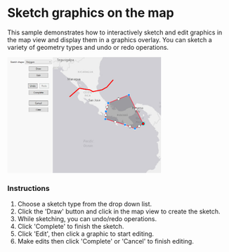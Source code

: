 # Sketch graphics on the map

This sample demonstrates how to interactively sketch and edit graphics in the map view and display them in a graphics overlay. You can sketch a variety of geometry types and undo or redo operations.

<img src="SketchOnMap.jpg" width="350"/>

### Instructions

1. Choose a sketch type from the drop down list.
2. Click the 'Draw' button and click in the map view to create the sketch.
3. While sketching, you can undo/redo operations.
4. Click 'Complete' to finish the sketch.
5. Click 'Edit', then click a graphic to start editing.
6. Make edits then click 'Complete' or 'Cancel' to finish editing.